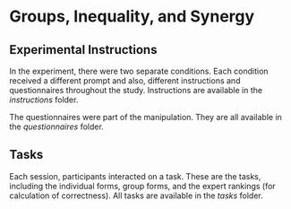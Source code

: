 # Groups, Inequality, and Synergy

## Experimental Instructions
In the experiment, there were two separate conditions. Each condition received a different prompt and also, different instructions and questionnaires throughout the study. Instructions are available in the _instructions_ folder.

The questionnaires were part of the manipulation. They are all available in the _questionnaires_ folder.


## Tasks
Each session, participants interacted on a task. These are the tasks, including the individual forms, group forms, and the expert rankings (for calculation of correctness). All tasks are available in the _tasks_ folder.
